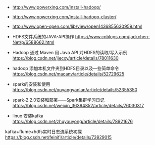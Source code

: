 - http://www.powerxing.com/install-hadoop/
- http://www.powerxing.com/install-hadoop-cluster/
- http://www.open-open.com/lib/view/open1436855630959.html


- HDFS文件系统的JAVA-API操作
https://www.cnblogs.com/jackchen-Net/p/6588662.html

- Hadoop 通过 Maven 用 Java API 对HDFS的读取/写入示例
https://blog.csdn.net/jiecxy/article/details/78011630

- hadoop 添加本机文件夹到HDFS目录以及一些简单命令
https://blog.csdn.net/macanv/article/details/52729625

- spark的安装和使用
https://blog.csdn.net/ouyangyanlan/article/details/52355350

- spark-2.2.0安装和部署——Spark集群学习日记
https://blog.csdn.net/weixin_36394852/article/details/76030317

- linux 安装kafka
https://blog.csdn.net/zhuyouyong/article/details/78921676

kafka+flume+hdfs实时日志流系统初探
https://blog.csdn.net/feinifi/article/details/73929015
